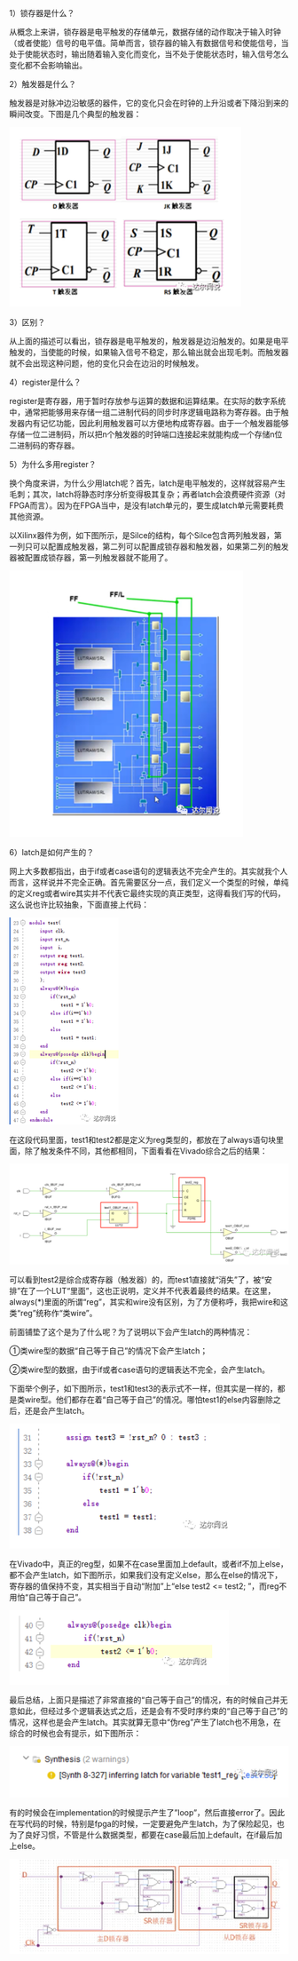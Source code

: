 1）锁存器是什么？

从概念上来讲，锁存器是电平触发的存储单元，数据存储的动作取决于输入时钟（或者使能）信号的电平值。简单而言，锁存器的输入有数据信号和使能信号，当处于使能状态时，输出随着输入变化而变化，当不处于使能状态时，输入信号怎么变化都不会影响输出。

2）触发器是什么？

触发器是对脉冲边沿敏感的器件，它的变化只会在时钟的上升沿或者下降沿到来的瞬间改变。下图是几个典型的触发器：

![几种触发器](锁存器和寄存器.assets/几种触发器.png)

3）区别？

从上面的描述可以看出，锁存器是电平触发的，触发器是边沿触发的。如果是电平触发的，当使能的时候，如果输入信号不稳定，那么输出就会出现毛刺。而触发器就不会出现这种问题，他的变化只会在边沿的时候触发。

4）register是什么？

register是寄存器，用于暂时存放参与运算的数据和运算结果。在实际的数字系统中，通常把能够用来存储一组二进制代码的同步时序逻辑电路称为寄存器。由于触发器内有记忆功能，因此利用触发器可以方便地构成寄存器。由于一个触发器能够存储一位二进制码，所以把n个触发器的时钟端口连接起来就能构成一个存储n位二进制码的寄存器。

5）为什么多用register？

换个角度来讲，为什么少用latch呢？首先，latch是电平触发的，这样就容易产生毛刺；其次，latch将静态时序分析变得极其复杂；再者latch会浪费硬件资源（对FPGA而言）。因为在FPGA当中，是没有latch单元的，要生成latch单元需要耗费其他资源。

以Xilinx器件为例，如下图所示，是Silce的结构，每个Silce包含两列触发器，第一列只可以配置成触发器，第二列可以配置成锁存器和触发器，如果第二列的触发器被配置成锁存器，第一列触发器就不能用了。

![xilinx的slice结构](锁存器和寄存器.assets/xilinx的slice结构.png)

6）latch是如何产生的？

网上大多数都指出，由于if或者case语句的逻辑表达不完全产生的。其实就我个人而言，这样说并不完全正确。首先需要区分一点，我们定义一个类型的时候，单纯的定义reg或者wire其实并不代表它最终实现的真正类型，这得看我们写的代码，这么说也许比较抽象，下面直接上代码：

![test代码](锁存器和寄存器.assets/test代码.png)

在这段代码里面，test1和test2都是定义为reg类型的，都放在了always语句块里面，除了触发条件不同，其他都相同，下面看看在Vivado综合之后的结果：

![test代码综合结果](锁存器和寄存器.assets/test代码综合结果.png)

可以看到test2是综合成寄存器（触发器）的，而test1直接就“消失”了，被“安排”在了一个LUT“里面”，这也正说明，定义并不代表着最终的结果。在这里，always(*)里面的所谓“reg”，其实和wire没有区别，为了方便称呼，我把wire和这类“reg”统称作“类wire”。

前面铺垫了这个是为了什么呢？为了说明以下会产生latch的两种情况：

①类wire型的数据“自己等于自己”的情况下会产生latch；

②类wire型的数据，由于if或者case语句的逻辑表达不完全，会产生latch。

下面举个例子，如下图所示，test1和test3的表示式不一样，但其实是一样的，都是类wire型。他们都存在着“自己等于自己”的情况。哪怕test1的else内容删除之后，还是会产生latch。

![test代码1](锁存器和寄存器.assets/test代码1.png)

在Vivado中，真正的reg型，如果不在case里面加上default，或者if不加上else，都不会产生latch，如下图所示，如果我们没有定义else，那么在else的情况下，寄存器的值保持不变，其实相当于自动“附加”上“else  test2 <= test2; ”，而reg不用怕“自己等于自己”。

![test代码2](锁存器和寄存器.assets/test代码2.png)

最后总结，上面只是描述了非常直接的“自己等于自己”的情况，有的时候自己并无意如此，但经过多个逻辑表达式之后，还是会有不受时序约束的“自己等于自己”的情况，这样也是会产生latch。其实就算无意中“伪reg”产生了latch也不用急，在综合的时候也会有提示，如下图所示：

![vivodo综合latch结果](锁存器和寄存器.assets/vivodo综合latch结果.png)

有的时候会在implementation的时候提示产生了”loop”，然后直接error了。因此在写代码的时候，特别是fpga的时候，一定要避免产生latch，为了保险起见，也为了良好习惯，不管是什么数据类型，都要在case最后加上default，在if最后加上else。





![触发器](锁存器和寄存器.assets/触发器.png)